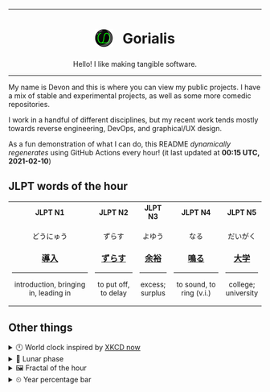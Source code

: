 ***

<h1 align="center">
<sub>
    <img src="readme/resources/avatar.png" height="36">
</sub>
&nbsp;
Gorialis
</h1>
<p align="center">
Hello! I like making tangible software.
</p>

***

My name is Devon and this is where you can view my public projects. I have a mix of stable and experimental projects, as well as some more comedic repositories.

I work in a handful of different disciplines, but my recent work tends mostly towards reverse engineering, DevOps, and graphical/UX design.

As a fun demonstration of what I can do, this README *dynamically regenerates* using GitHub Actions every hour! (it last updated at **00:15 UTC, 2021-02-10**)

<h2>JLPT words of the hour</h2>
<table>
    <tr>
        <th>JLPT N1</th>
        <th>JLPT N2</th>
        <th>JLPT N3</th>
        <th>JLPT N4</th>
        <th>JLPT N5</th>
    </tr>
    <tr>
        <td>
            <p align="center">どうにゅう</p>
            <h3 align="center"><b><a href="https://jisho.org/search/%E5%B0%8E%E5%85%A5">導入</a></b></h3>
            <hr>
            <p align="center">introduction,<wbr> bringing in,<wbr> leading in</p>
        </td>
        <td>
            <p align="center">ずらす</p>
            <h3 align="center"><b><a href="https://jisho.org/search/%E3%81%9A%E3%82%89%E3%81%99">ずらす</a></b></h3>
            <hr>
            <p align="center">to put off,<wbr> to delay</p>
        </td>
        <td>
            <p align="center">よゆう</p>
            <h3 align="center"><b><a href="https://jisho.org/search/%E4%BD%99%E8%A3%95">余裕</a></b></h3>
            <hr>
            <p align="center">excess;<br> surplus</p>
        </td>
        <td>
            <p align="center">なる</p>
            <h3 align="center"><b><a href="https://jisho.org/search/%E9%B3%B4%E3%82%8B">鳴る</a></b></h3>
            <hr>
            <p align="center">to sound,<wbr> to ring (v.i.)</p>
        </td>
        <td>
            <p align="center">だいがく</p>
            <h3 align="center"><b><a href="https://jisho.org/search/%E5%A4%A7%E5%AD%A6">大学</a></b></h3>
            <hr>
            <p align="center">college;<br> university</p>
        </td>
    </tr>
</table>

<h2>Other things</h2>
<details>
<summary>🕛  World clock inspired by <a href="https://xkcd.com/now">XKCD now</a></summary>

> <img src="generated/now.png" width="512">

</details>
<details>
<summary>🌙 Lunar phase</summary>

The moon is approximately 96.19% through its phase ().

</details>
<details>
<summary>&#x1f5bc; Fractal of the hour</summary>

> <img src="generated/fractal.png" width="512">

</details>
<details>
<summary>&#x23f2; Year percentage bar</summary>
<pre><code>2021 [██▁▁▁▁▁▁▁▁▁▁▁▁▁▁▁▁▁▁] 10.96%</code></pre>
</details>
